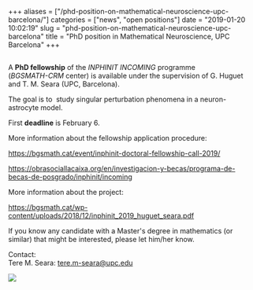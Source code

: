 +++
aliases = ["/phd-position-on-mathematical-neuroscience-upc-barcelona/"]
categories = ["news", "open positions"]
date = "2019-01-20 10:02:19"
slug = "phd-position-on-mathematical-neuroscience-upc-barcelona"
title = "PhD position in Mathematical Neuroscience, UPC Barcelona"
+++
## 

A **PhD fellowship** of the *INPHINIT INCOMING* programme  
(*BGSMATH-CRM* center) is available under the supervision of G. Huguet 
and T. M. Seara (UPC, Barcelona). 

The goal is to  study singular perturbation phenomena in a
neuron-astrocyte model.

First **deadline** is February 6.

More information about the fellowship application procedure:

<div class="wp-block-embed__wrapper">

https://bgsmath.cat/event/inphinit-doctoral-fellowship-call-2019/

</div>

<https://obrasociallacaixa.org/en/investigacion-y-becas/programa-de-becas-de-posgrado/inphinit/incoming>

More information about the project:

<https://bgsmath.cat/wp-content/uploads/2018/12/inphinit_2019_huguet_seara.pdf>

If you know any candidate with a Master's degree in mathematics (or
similar) that might be interested, please let him/her know.

Contact:  
Tere M. Seara: tere.m-seara@upc.edu

![](https://ssl.gstatic.com/ui/v1/icons/mail/images/cleardot.gif)
